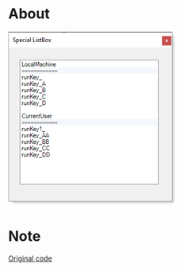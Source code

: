 ﻿# About

![img](assets/listBoxEx.png)


# Note

[Original code](https://stackoverflow.com/questions/17090317/how-to-disable-selected-item-in-list-box)